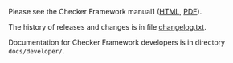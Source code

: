 Please see the Checker Framework manual1
([HTML](https://checkerframework.org/manual/),
[PDF](https://checkerframework.org/manual/checker-framework-manual.pdf)).

The history of releases and changes is in file
[changelog.txt](changelog.txt).

Documentation for Checker Framework developers
is in directory `docs/developer/`.
